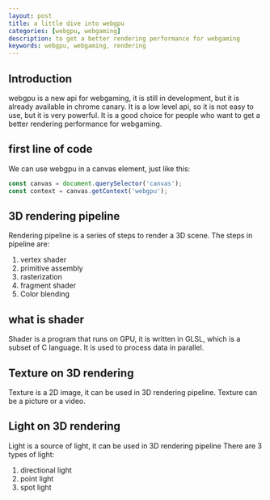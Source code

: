 ```yaml
---
layout: post
title: a little dive into webgpu
categories: [webgpu, webgaming]
description: to get a better rendering performance for webgaming
keywords: webgpu, webgaming, rendering
---
```


## Introduction

webgpu is a new api for webgaming, it is still in development, but it is already available in chrome canary. It is a low level api, so it is not easy to use, but it is very powerful. It is a good choice for people who want to get a better rendering performance for webgaming.

## first line of code

We can use webgpu in a canvas element, just like this:
```js
const canvas = document.querySelector('canvas');
const context = canvas.getContext('webgpu');
```

## 3D rendering pipeline

Rendering pipeline is a series of steps to render a 3D scene.
The steps in pipeline are:
1. vertex shader
2. primitive assembly
3. rasterization
4. fragment shader
5. Color blending

## what is shader

Shader is a program that runs on GPU, it is written in GLSL, which is a subset of C language. It is used to process data in parallel.

## Texture on 3D rendering

Texture is a 2D image, it can be used in 3D rendering pipeline.
Texture can be a picture or a video.

## Light on 3D rendering

Light is a source of light, it can be used in 3D rendering pipeline
There are 3 types of light:
1. directional light
2. point light
3. spot light





